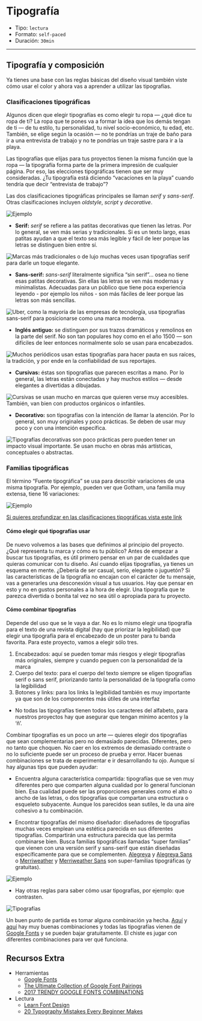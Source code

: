 # Tipografía

- Tipo: `lectura`
- Formato: `self-paced`
- Duración: `30min`

***

## Tipografía y composición

Ya tienes una base con las reglas básicas del diseño visual también viste cómo
usar el color y ahora vas a aprender a utilizar las tipografías.

### Clasificaciones tipográficas

Algunos dicen que elegir tipografías es como elegir tu ropa — ¿qué dice tu ropa
de ti? La ropa que te pones va a formar la idea que los demás tengan de ti — de
tu estilo, tu personalidad, tu nivel socio-económico, tu edad, etc. También, se
elige según la ocasión — no te pondrías un traje de baño para ir a una
entrevista de trabajo y no te pondrías un traje sastre para ir a la playa.

Las tipografías que elijas para tus proyectos tienen la misma función que la
ropa — la tipografía forma parte de la primera impresión de cualquier página.
Por eso, las elecciones tipográficas tienen que ser muy consideradas. ¿Tu
tipografía está diciendo “vacaciones en la playa” cuando tendría que decir
“entrevista de trabajo”?

Las dos clasificaciones tipográficas principales se llaman
_serif_ y _sans-serif_. Otras clasificaciones incluyen _oldstyle_, _script_ y
_decorative_.

![Ejemplo](https://lh4.googleusercontent.com/7bB_CEYhhThwZ340hWD0Y-9Fqc2ZHjtdM6gZXEj3NQ31bW8XvK2knhjIRkOFGT2EoZdMFYDJX4vS0LYoBZxUepKDThHrvEG-Ky9U3bF0Y33RhaULLQBIBXjrF4noljnVXkiW1uqzgTk)

- **Serif:** _serif_ se refiere a las patitas decorativas que tienen las letras.
  Por lo general, se ven más serias y tradicionales. Si es un texto largo, esas
  patitas ayudan a que el texto sea más legible y fácil de leer porque las letras
  se distinguen bien entre sí.

![Marcas más tradicionales o de lujo muchas veces usan tipografías serif para
darle un toque elegante.](https://lh6.googleusercontent.com/tKuboloGErNhtiLSZhDOrfxPj_8QS4WNVOlrwzZgWEt3ZfW6pFe2vsakC0MZFfcsiXi4w4wn8yA6bQIj0jRKpfRCJuF6vppxdibWW3DIs3C89oStpP208laeRSK61wXN393RVSgkoEM)

- **Sans-serif:** _sans-serif_ literalmente significa “sin serif”… osea no
  tiene esas patitas decorativas. Sin ellas las letras se ven más modernas y
  minimalistas. Adecuadas para un público que tiene poca experiencia leyendo - por
  ejemplo los niños - son más fáciles de leer porque las letras son más sencillas.

![Uber, como la mayoría de las empresas de tecnología, usa tipografías
sans-serif para posicionarse como una marca moderna. ](https://lh4.googleusercontent.com/n8ciNTf_To3PqRGT8JbCWInEusS-DazNTK6r9xI-gYz-CEt0FTYQRY3Lmqz-2yXcPg4OTCzL5IlUl9OnidCqjkl98EMNWp0-JkdwLFDpDRjJe0K7OiLY-z5VJ-J3FoRQ31E9B0mJgwE)

- **Inglés antiguo:** se distinguen por sus trazos dramáticos y remolinos en la
  parte del serif. No son tan populares hoy como en el año 1500 — son difíciles de
  leer entonces normalmente solo se usan para encabezados.

![Muchos periódicos usan estas tipografías para hacer pauta en sus raíces, la
tradición, y por ende en la confiabilidad de sus reportajes.](https://lh6.googleusercontent.com/PpuhyIBf8TpdHwANL3zvwsaNmEp-skD3bRUCa8YaUfgwY2i5g5-crc4LCOmT_uwopWdglBATIqonxJ639L1BMeGPXAythab1-XdcwjXstZzzPd5ESKBoTKM1ImU9d1yBjPjGY2V3o6A)

- **Cursivas:** éstas son tipografías que parecen escritas a mano. Por lo
  general, las letras están conectadas y hay muchos estilos — desde elegantes a
  divertidas a dibujadas.

![Cursivas se usan mucho en marcas que quieren verse muy accesibles. También,
van bien con productos orgánicos o infantiles. ](https://lh4.googleusercontent.com/nP5Racuxs9Ya90s1-kNbw5ssGWf0Gvwwrmn-o6wsVUj3XPFdNNA8oM3mT1qehKyetMk1_zShNC4qFjigtUFmS673U-fxTdtseO2xvL9kAiPGsjWaPPOlCPjnkEHCowZIOWL0hyCrRgk)

- **Decorativo:** son tipografías con la intención de llamar la atención. Por
  lo general, son muy originales y poco prácticas. Se deben de usar muy poco y con
  una intención específica.

![Tipografías decorativas son poco prácticas pero pueden tener un impacto visual
importante. Se usan mucho en obras más artísticas, conceptuales o abstractas.](https://lh3.googleusercontent.com/xVoVMag_OIb-rm6XV5s9Gx4lfT92p3LXExQzIDaXPW0PqM3jYKoHnAruC8m6emAcGuaXzm-8klCne46X-ZyZaz5_1gvwBYKsFiTW2ig7VOZtdp_el2UatSXkzgk7WRQlIHeRyjgLDoE)

### Familias tipográficas

El término “Fuente tipográfica” se usa para describir variaciones de una misma
tipografía. Por ejemplo, pueden ver que Gotham, una familia muy extensa, tiene
16 variaciones:

![Ejemplo](https://lh4.googleusercontent.com/YIuIVacgi6-NHfdgyLyyI9nmui1wPY1X0ZpOuZf6dpJDPxQREdEkGEqPBQxjKX3FhyHhd3cAxTZs7OgbhI7n5n9QNYN-haWrBBBnf9EFRt-N21hhwgRzpezdVboN52pqLgVB2a0wL38)

[Si quieres profundizar en las clasificaciones tipográficas vista este link](https://tiposformales.com/2010/09/04/clasificacion-tipografica/)

#### Cómo elegir qué tipografías usar

De nuevo volvemos a las bases que definimos al principio del proyecto. ¿Qué
representa tu marca y cómo es tu público? Antes de empezar a buscar tus
tipografías, es útil primero pensar en un par de cualidades que quieras
comunicar con tu diseño. Así cuando elijas tipografías, ya tienes un esquema en
mente. ¿Debería de ser casual, serio, elegante o juguetón? Si las
características de la tipografía no encajan con el carácter de tu mensaje, vas a
generarles una desconexión visual a tus usuarios. Hay que pensar en esto y no en
gustos personales a la hora de elegir. Una tipografía que te parezca divertida o
bonita tal vez no sea útil o apropiada para tu proyecto.

#### Cómo combinar tipografías

Depende del uso que se le vaya a dar. No es lo mismo elegir una tipografía para
el texto de una revista digital (hay que priorizar la legibilidad) que elegir
una tipografía para el encabezado de un poster para tu banda favorita. Para este
proyecto, vamos a elegir sólo tres.

1. Encabezados: aquí se pueden tomar más riesgos y elegir tipografías más
   originales, siempre y cuando peguen con la personalidad de la marca
2. Cuerpo del texto: para el cuerpo del texto siempre se eligen tipografías
   serif o sans serif, priorizando tanto la personalidad de la tipografía como
   la legibilidad
3. Botones y links: para los links la legibilidad también es muy importante ya
   que son de los componentes más útiles de una interfaz

- No todas las tipografías tienen todos los caracteres del alfabeto, para
  nuestros proyectos hay que asegurar que tengan mínimo acentos y la ‘ñ’.

Combinar tipografías es un poco un arte — quieres elegir dos tipografías que
sean complementarias pero no demasiado parecidas. Diferentes, pero no tanto que
choquen. No caer en los extremos de demasiado contraste o no lo suficiente puede
ser un proceso de prueba y error. Hacer buenas combinaciones se trata de
experimentar e ir desarrollando tu ojo. Aunque sí hay algunas tips que pueden
ayudar:

- Encuentra alguna característica compartida: tipografías que se ven muy
  diferentes pero que comparten alguna cualidad por lo general funcionan bien.
  Esa cualidad puede ser las proporciones generales como el alto o ancho de las
  letras, o dos tipografías que compartan una estructura o esqueleto subyacente.
  Aunque los parecidos sean sutiles, le da una aire cohesivo a tu combinación.

- Encontrar tipografías del mismo diseñador: diseñadores de tipografías muchas
  veces emplean una estética parecida en sus diferentes tipografías. Compartirán
  una estructura parecida que las permita combinarse bien. Busca familias
  tipográficas llamadas “super familias” que vienen con una versión serif y
  sans-serif que están diseñadas específicamente para que se complementen.
  [Alegreya](https://fonts.google.com/specimen/Alegreya) y [Alegreya Sans](https://fonts.google.com/specimen/Alegreya+Sans)
  o [Merriweather](https://fonts.google.com/specimen/Merriweather) y
  [Merriweather Sans](https://fonts.google.com/specimen/Merriweather+Sans)
  son super-familias tipográficas (y gratuitas).

![Ejemplo](https://lh4.googleusercontent.com/FiJeJZ7iWQ9ciGQlzYzvNqQz8aDLq3wruNW2UAG4ur7I8Jc8F81rG8oEJVwqFcBTTZOVm_2FrP9IGc-f46v1Vi-ROG60gpysRfc4ItnlVNF_tlXOszcJnHQEtEB23IQ72SPyrcaLvBw)

- Hay otras reglas para saber cómo usar tipografías, por ejemplo: que
  contrasten.

![Tipografías](https://image.ibb.co/ejT1t8/tipo.png)

Un buen punto de partida es tomar alguna combinación ya hecha. [Aquí](https://www.reliablepsd.com/ultimate-google-font-pairings/)
y [aquí](http://fonts.greatsimple.io/eczar-worksans/) hay muy buenas combinaciones
y todas las tipografías vienen de [Google Fonts](http://fonts.google.com/)
y se pueden bajar gratuitamente. El chiste es jugar con diferentes combinaciones
para ver qué funciona.

## Recursos Extra

- Herramientas
  * [Google Fonts](http://fonts.google.com/)
  * [The Ultimate Collection of Google Font Pairings](https://www.reliablepsd.com/ultimate-google-font-pairings/)
  * [2017 TRENDY GOOGLE FONTS COMBINATIONS](http://fonts.greatsimple.io/)
- Lectura
  * [Learn Font Design](https://www.canva.com/learn/font-design/)
  * [20 Typography Mistakes Every Beginner Makes](https://www.canva.com/learn/typography-mistakes/)
